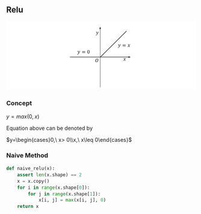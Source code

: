 



## Relu
![image](/image/graph(relu).png)

### Concept

$y=max(0, x) \tag{1}$

Equation above can be denoted by

$y=\begin{cases}0,\ x> 0\\x,\ x\leq 0\end{cases}$

### Naive Method
```python
def naive_relu(x):
    assert len(x.shape) == 2
    x = x.copy()
    for i in range(x.shape[0]):
        for j in range(x.shape[1]):
            x[i, j] = max(x[i, j], 0)
    return x
```